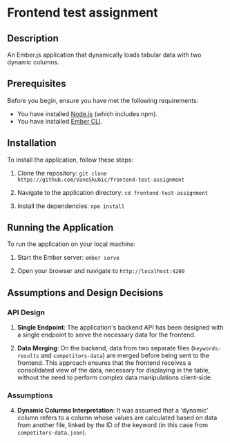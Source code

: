 
# Frontend test assignment

## Description
An Ember.js application that dynamically loads tabular data with two dynamic columns. 

## Prerequisites
Before you begin, ensure you have met the following requirements:
* You have installed [Node.js](https://nodejs.org/en/) (which includes npm).
* You have installed [Ember CLI](https://ember-cli.com/).

## Installation

To install the application, follow these steps:

1. Clone the repository:
`git clone https://github.com/VaneSkubic/frontend-test-assignment`

2. Navigate to the application directory:
`cd frontend-test-assignment`

3. Install the dependencies:
`npm install`

## Running the Application 
To run the application on your local machine: 

1.  Start the Ember server:
`ember serve`

2. Open your browser and navigate to `http://localhost:4200`

## Assumptions and Design Decisions

### API Design

1. **Single Endpoint**: The application's backend API has been designed with a single endpoint to serve the necessary data for the frontend. 

2. **Data Merging**: On the backend, data from two separate files (`keywords-results` and `competitors-data`) are merged before being sent to the frontend. This approach ensures that the frontend receives a consolidated view of the data, necessary for displaying in the table, without the need to perform complex data manipulations client-side.

### Assumptions

4. **Dynamic Columns Interpretation**: It was assumed that a 'dynamic' column refers to a column whose values are calculated based on data from another file, linked by the ID of the keyword (in this case from `competitors-data.json`). 
